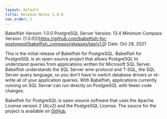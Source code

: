 ```yaml
---
layout: default
title: Release Notes 1.0.0
nav_order: 2
---
```


Babelfish Version: 1.0.0
PostgreSQL Server Version: 13.4
Minimum Compass Version: [1.0.0]](https://github.com/babelfish-for-postgresql/babelfish_compass/releases/tag/v1.0)
Date: Oct 28, 2021


This is the initial release of Babelfish for PostgreSQL.  Babelfish for PostgreSQL is an open-source project that allows PostgreSQL to understand queries from applications written for Microsoft SQL Server. Babelfish understands the SQL Server wire-protocol and T-SQL, the SQL Server query language, so you don’t have to switch database drivers or re-write all of your application queries. With Babelfish, applications currently running on SQL Server can run directly on PostgreSQL with fewer code changes.

Babelfish for PostgreSQL is open-source software that uses the Apache License version 2 (ALv2) and the PostgreSQL License. The source for the project is available on [GitHub](https://github.com/babelfish-for-postgresql). 

